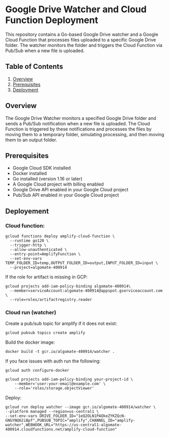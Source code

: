 # Google Drive Watcher and Cloud Function Deployment

This repository contains a Go-based Google Drive watcher and a Google Cloud Function that processes files uploaded to a specific Google Drive folder. The watcher monitors the folder and triggers the Cloud Function via Pub/Sub when a new file is uploaded.

## Table of Contents

1. [Overview](#overview)
2. [Prerequisites](#prerequisites)
3. [Deployment](#deployment)

## Overview

The Google Drive Watcher monitors a specified Google Drive folder and sends a Pub/Sub notification when a new file is uploaded. The Cloud Function is triggered by these notifications and processes the files by moving them to a temporary folder, simulating processing, and then moving them to an output folder.

## Prerequisites

- Google Cloud SDK installed
- Docker installed
- Go installed (version 1.16 or later)
- A Google Cloud project with billing enabled
- Google Drive API enabled in your Google Cloud project
- Pub/Sub API enabled in your Google Cloud project

## Deployement 

### Cloud function:

```
gcloud functions deploy amplify-cloud-function \
  --runtime go120 \
  --trigger-http \
  --allow-unauthenticated \
  --entry-point=AmplifyFunction \
  --set-env-vars TEMP_FOLDER_ID=temp,OUTPUT_FOLDER_ID=output,INPUT_FOLDER_ID=input \
  --project=algomate-400914

```

If the role for artifact is missing in GCP: 

```
gcloud projects add-iam-policy-binding algomate-400914\
  --member=serviceAccount:algomate-400914@appspot.gserviceaccount.com \
  --role=roles/artifactregistry.reader
```

### Cloud run (watcher)

Create a pub/sub topic for amplify if it does not exist: 

```
gcloud pubsub topics create amplify

```

Build the docker image: 

```
docker build -t gcr.io/algomate-400914/watcher .
```

If you face issues with auth run the following: 

```
gcloud auth configure-docker
```

```
gcloud projects add-iam-policy-binding your-project-id \
    --member='user:your-email@example.com' \
    --role='roles/storage.objectViewer'
```
Deploy: 

```
gcloud run deploy watcher --image gcr.io/algomate-400914/watcher \
--platform managed --region=us-central1 \
--set-env-vars DRIVE_FOLDER_ID="1eQ2OLN1PAOkeZYKZQcN-GNGYNQ62iBpf",PUBSUB_TOPIC="amplify",CHANNEL_ID="amplify-watcher",WEBHOOK_URL="https://us-central1-algomate-400914.cloudfunctions.net/amplify-cloud-function"

```

